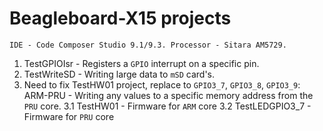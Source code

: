 # Beagleboard-X15 projects

`IDE - Code Composer Studio 9.1/9.3. Processor - Sitara AM5729.`

1. TestGPIOIsr - Registers a `GPIO` interrupt on a specific pin.
2. TestWriteSD - Writing large data to `mSD` card's.
3. Need to fix TestHW01 project, replace to `GPIO3_7`, `GPIO3_8`, `GPIO3_9`:
ARM-PRU - Writing any values to a specific memory address from the `PRU` core.
	3.1 TestHW01 - Firmware for `ARM` core
	3.2 TestLEDGPIO3_7 - Firmware for `PRU` core
